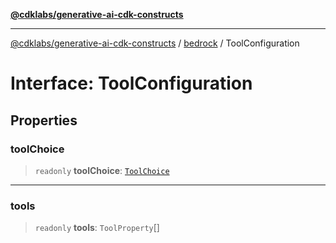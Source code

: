 [**@cdklabs/generative-ai-cdk-constructs**](../../../README.md)

***

[@cdklabs/generative-ai-cdk-constructs](../../../README.md) / [bedrock](../README.md) / ToolConfiguration

# Interface: ToolConfiguration

## Properties

### toolChoice

> `readonly` **toolChoice**: [`ToolChoice`](../classes/ToolChoice.md)

***

### tools

> `readonly` **tools**: `ToolProperty`[]

